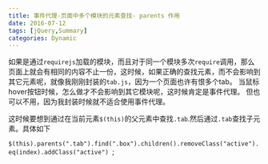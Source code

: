 ```yaml
---
title: 事件代理-页面中多个模块的元素查找- parents 作用
date: 2016-07-12
tags: [jQuery,Summary]
categories: Dynamic
---
```


如果是通过`requirejs`加载的模块，而且对于同一个模块多次`require`调用，那么页面上就会有相同的内容不止一份，这时候，如果正确的查找元素，而不会影响到其它元素呢，就像我刚刚封装的`tab.js`，因为一个页面也许有恨多个tab。
当鼠标hover按钮时候，怎么做才不会影响到其它模块呢，这时候肯定是事件代理。
但也可以不用，因为我封装时候就不适合使用事件代理。

这时候要想到通过在当前元素`$(this)`的父元素中查找`.tab`.然后通过`.tab`查找子元素。具体如下

`$(this).parents(".tab").find(".box").children().removeClass("active").eq(index).addClass("active") `;
